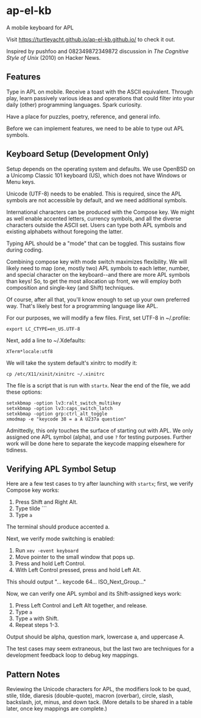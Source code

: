 # ap-el-kb

A mobile keyboard for APL

Visit https://turtleyacht.github.io/ap-el-kb.github.io/ to check it out.

Inspired by pushfoo and 082349872349872 discussion in _The Cognitive Style of
Unix_ (2010) on Hacker News.

## Features

Type in APL on mobile. Receive a toast with the ASCII equivalent. Through play,
learn passively various ideas and operations that could filter into your daily
(other) programming languages. Spark curiosity.

Have a place for puzzles, poetry, reference, and general info.

Before we can implement features, we need to be able to type out APL symbols.

## Keyboard Setup (Development Only)

Setup depends on the operating system and defaults. We use OpenBSD on a Unicomp
Classic 101 keyboard (US), which does not have Windows or Menu keys.

Unicode (UTF-8) needs to be enabled. This is required, since the APL symbols are
not accessible by default, and we need additional symbols.

International characters can be produced with the Compose key. We might as well
enable accented letters, currency symbols, and all the diverse characters
outside the ASCII set. Users can type both APL symbols and existing alphabets
without foregoing the latter.

Typing APL should be a "mode" that can be toggled. This sustains flow during
coding.

Combining compose key with mode switch maximizes flexibility. We will likely
need to map (one, mostly two) APL symbols to each letter, number, and special
character on the keyboard--and there are more APL symbols than keys! So, to get
the most allocation up front, we will employ both composition and single-key
(and Shift) techniques.

Of course, after all that, you'll know enough to set up your own preferred way.
That's likely best for a programming language like APL.

For our purposes, we will modify a few files. First, set UTF-8 in ~/.profile:

    export LC_CTYPE=en_US.UTF-8

Next, add a line to ~/.Xdefaults:

    XTerm*locale:utf8

We will take the system default's xinitrc to modify it:

    cp /etc/X11/xinit/xinitrc ~/.xinitrc

The file is a script that is run with `startx`. Near the end of the file, we add
these options:

    setxkbmap -option lv3:ralt_switch_multikey
    setxkbmap -option lv3:caps_switch_latch
    setxkbmap -option grp:ctrl_alt_toggle
    xmodmap -e "keycode 38 = a A U237a question"

Admittedly, this only touches the surface of starting out with APL. We only
assigned one APL symbol (alpha), and use `?` for testing purposes. Further work
will be done here to separate the keycode mapping elsewhere for tidiness.

## Verifying APL Symbol Setup

Here are a few test cases to try after launching with `startx`; first, we verify
Compose key works:

1. Press Shift and Right Alt.
2. Type tilde ```
3. Type `a`

The terminal should produce accented a.

Next, we verify mode switching is enabled:

1. Run `xev -event keyboard`
2. Move pointer to the small window that pops up.
3. Press and hold Left Control.
4. With Left Control pressed, press and hold Left Alt.

This should output "... keycode 64... ISO_Next_Group..."

Now, we can verify one APL symbol and its Shift-assigned keys work:

1. Press Left Control and Left Alt together, and release.
2. Type `a`
3. Type `a` with Shift.
4. Repeat steps 1-3.

Output should be alpha, question mark, lowercase a, and uppercase A.

The test cases may seem extraneous, but the last two are techniques for a
development feedback loop to debug key mappings.

## Pattern Notes

Reviewing the Unicode characters for APL, the modifiers look to be quad, stile,
tilde, diaresis (double-quote), macron (overbar), circle, slash, backslash, jot,
minus, and down tack. (More details to be shared in a table later, once key
mappings are complete.)

